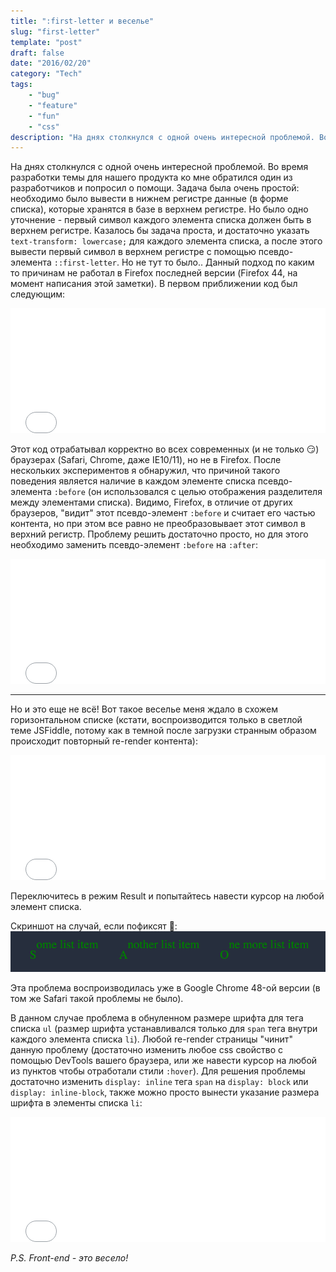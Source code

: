 ```yaml
---
title: ":first-letter и веселье"
slug: "first-letter"
template: "post"
draft: false
date: "2016/02/20"
category: "Tech"
tags:
    - "bug"
    - "feature"
    - "fun"
    - "css"
description: "На днях столкнулся с одной очень интересной проблемой. Во время разработки темы для нашего продукта ко мне обратился один из разработчиков и попросил о помощи. Задача была очень простой: необходимо было вывести в нижнем регистре данные (в форме списка), которые хранятся в базе в верхнем регистре. Но было одно уточнение - первый символ каждого элемента списка должен быть в верхнем регистре."
---
```


На днях столкнулся с одной очень интересной проблемой. Во время разработки темы для нашего продукта ко мне обратился один из разработчиков и попросил о помощи. Задача была очень простой: необходимо было вывести в нижнем регистре данные (в форме списка), которые хранятся в базе в верхнем регистре. Но было одно уточнение - первый символ каждого элемента списка должен быть в верхнем регистре. Казалось бы задача проста, и достаточно указать `text-transform: lowercase;` для каждого элемента списка, а после этого вывести первый символ в верхнем регистре с помощью псевдо-элемента `::first-letter`. Но не тут то было.. Данный подход по каким то причинам не работал в Firefox последней версии (Firefox 44, на момент написания этой заметки). В первом приближении код был следующим:

<iframe width="100%" height="200" src="//jsfiddle.net/soul_wish/tm7qg77f/8/embedded/result,css,html/dark/" allowfullscreen="allowfullscreen" frameborder="0"></iframe>

Этот код отрабатывал корректно во всех современных (и не только 😏) браузерах (Safari, Chrome, даже IE10/11), но не в Firefox. После нескольких экспериментов я обнаружил, что причиной такого поведения является наличие в каждом элементе списка псевдо-элемента `:before` (он использовался с целью отображения разделителя между элементами списка). Видимо, Firefox, в отличие от других браузеров, "видит" этот псевдо-элемент `:before` и считает его частью контента, но при этом все равно не преобразовывает этот символ в верхний регистр. Проблему решить достаточно просто, но для этого необходимо заменить псевдо-элемент `:before` на `:after`:

<iframe width="100%" height="200" src="//jsfiddle.net/soul_wish/tm7qg77f/9/embedded/result,css,html/dark/" allowfullscreen="allowfullscreen" frameborder="0"></iframe>

---

Но и это еще не всё! Вот такое веселье меня ждало в схожем горизонтальном списке (кстати, воспроизводится только в светлой теме JSFiddle, потому как в темной после загрузки странным образом происходит повторный re-render контента):

<iframe width="100%" height="200" src="//jsfiddle.net/soul_wish/tm7qg77f/14/embedded/css,html,result/" allowfullscreen="allowfullscreen" frameborder="0"></iframe>

Переключитесь в режим Result и попытайтесь навести курсор на любой элемент списка.

Скриншот на случай, если пофиксят 🙂:
![:first-letter issue](/img/posts/first-letter-issue.png ":first-letter issue")

Эта проблема воспроизводилась уже в Google Chrome 48-ой версии (в том же Safari такой проблемы не было).

В данном случае проблема в обнуленном размере шрифта для тега списка `ul` (размер шрифта устанавливался только для `span` тега внутри каждого элемента списка `li`). Любой re-render страницы "чинит" данную проблему (достаточно изменить любое css свойство с помощью DevTools вашего браузера, или же навести курсор на любой из пунктов чтобы отработали стили `:hover`). Для решения проблемы достаточно изменить `display: inline` тега `span` на `display: block` или `display: inline-block`, также можно просто вынести указание размера шрифта в элементы списка `li`:

<iframe width="100%" height="200" src="//jsfiddle.net/soul_wish/tm7qg77f/15/embedded/result,css,html/dark/" allowfullscreen="allowfullscreen" frameborder="0"></iframe>


*P.S. Front-end - это весело!*
